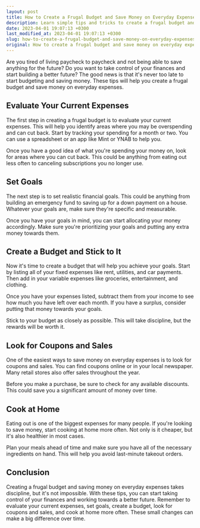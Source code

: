 ```yaml
---
layout: post
title: How to Create a Frugal Budget and Save Money on Everyday Expenses?
description: Learn simple tips and tricks to create a frugal budget and save money on everyday expenses. Follow these practical suggestions and improve your financial health.
date: 2023-04-01 19:07:13 +0300
last_modified_at: 2023-04-01 19:07:13 +0300
slug: how-to-create-a-frugal-budget-and-save-money-on-everyday-expenses
original: How to create a frugal budget and save money on everyday expenses?
---
```

Are you tired of living paycheck to paycheck and not being able to save anything for the future? Do you want to take control of your finances and start building a better future? The good news is that it's never too late to start budgeting and saving money. These tips will help you create a frugal budget and save money on everyday expenses.

## Evaluate Your Current Expenses

The first step in creating a frugal budget is to evaluate your current expenses. This will help you identify areas where you may be overspending and can cut back. Start by tracking your spending for a month or two. You can use a spreadsheet or an app like Mint or YNAB to help you.

Once you have a good idea of what you're spending your money on, look for areas where you can cut back. This could be anything from eating out less often to canceling subscriptions you no longer use.

## Set Goals

The next step is to set realistic financial goals. This could be anything from building an emergency fund to saving up for a down payment on a house. Whatever your goals are, make sure they're specific and measurable.

Once you have your goals in mind, you can start allocating your money accordingly. Make sure you're prioritizing your goals and putting any extra money towards them.

## Create a Budget and Stick to It

Now it's time to create a budget that will help you achieve your goals. Start by listing all of your fixed expenses like rent, utilities, and car payments. Then add in your variable expenses like groceries, entertainment, and clothing.

Once you have your expenses listed, subtract them from your income to see how much you have left over each month. If you have a surplus, consider putting that money towards your goals.

Stick to your budget as closely as possible. This will take discipline, but the rewards will be worth it.

## Look for Coupons and Sales

One of the easiest ways to save money on everyday expenses is to look for coupons and sales. You can find coupons online or in your local newspaper. Many retail stores also offer sales throughout the year.

Before you make a purchase, be sure to check for any available discounts. This could save you a significant amount of money over time.

## Cook at Home

Eating out is one of the biggest expenses for many people. If you're looking to save money, start cooking at home more often. Not only is it cheaper, but it's also healthier in most cases.

Plan your meals ahead of time and make sure you have all of the necessary ingredients on hand. This will help you avoid last-minute takeout orders.

## Conclusion

Creating a frugal budget and saving money on everyday expenses takes discipline, but it's not impossible. With these tips, you can start taking control of your finances and working towards a better future. Remember to evaluate your current expenses, set goals, create a budget, look for coupons and sales, and cook at home more often. These small changes can make a big difference over time.